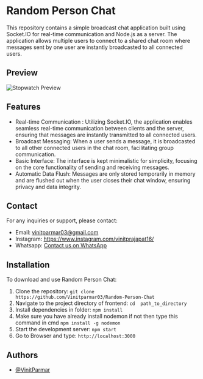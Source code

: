 # Random Person Chat

This repository contains a simple broadcast chat application built using Socket.IO for real-time communication and Node.js as a server. The application allows multiple users to connect to a shared chat room where messages sent by one user are instantly broadcasted to all connected users.

## Preview
![Stopwatch Preview](https://imgur.com/k1rGSEM)

## Features

- Real-time Communication : Utilizing Socket.IO, the application enables seamless real-time communication between clients and the server, ensuring that messages are instantly transmitted to all connected users.
- Broadcast Messaging: When a user sends a message, it is broadcasted to all other connected users in the chat room, facilitating group communication.
- Basic Interface: The interface is kept minimalistic for simplicity, focusing on the core functionality of sending and receiving messages.
- Automatic Data Flush: Messages are only stored temporarily in memory and are flushed out when the user closes their chat window, ensuring privacy and data integrity.


## Contact

For any inquiries or support, please contact:

- Email: vinitparmar03@gmail.com
- Instagram: https://www.instagram.com/vinitprajapat16/
- Whatsapp: [Contact us on WhatsApp](https://wa.me/9672240149)


## Installation

To download and use Random Person Chat:

1. Clone the repository: `git clone https://github.com/Vinitparmar03/Random-Person-Chat`
2. Navigate to the project directory of frontend: `cd  path_to_directory`
3. Install dependencies in folder: `npm install`
4. Make sure you have already install nodemon if not then type this command in cmd `npm install -g nodemon`
5. Start the development server: `npm start`
6. Go to Browser and type: `http://localhost:3000`


## Authors
- [@VinitParmar](https://www.github.com/vinitparmar03)

